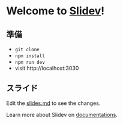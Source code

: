 # Welcome to [Slidev](https://github.com/slidevjs/slidev)!

## 準備
- `git clone`
- `npm install`
- `npm run dev`
- visit http://localhost:3030

##  スライド
Edit the [slides.md](./slides.md) to see the changes.

Learn more about Slidev on [documentations](https://sli.dev/).
